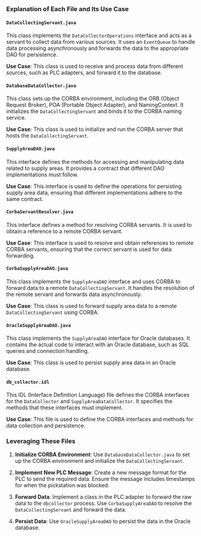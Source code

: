 ### Explanation of Each File and Its Use Case

#### `DataCollectingServant.java`
This class implements the `DataCollectorOperations` interface and acts as a servant to collect data from various sources. It uses an `EventQueue` to handle data processing asynchronously and forwards the data to the appropriate DAO for persistence.

**Use Case**: This class is used to receive and process data from different sources, such as PLC adapters, and forward it to the database.

#### `DatabaseDataCollector.java`
This class sets up the CORBA environment, including the ORB (Object Request Broker), POA (Portable Object Adapter), and NamingContext. It initializes the `DataCollectingServant` and binds it to the CORBA naming service.

**Use Case**: This class is used to initialize and run the CORBA server that hosts the `DataCollectingServant`.

#### `SupplyAreaDAO.java`
This interface defines the methods for accessing and manipulating data related to supply areas. It provides a contract that different DAO implementations must follow.

**Use Case**: This interface is used to define the operations for persisting supply area data, ensuring that different implementations adhere to the same contract.

#### `CorbaServantResolver.java`
This interface defines a method for resolving CORBA servants. It is used to obtain a reference to a remote CORBA servant.

**Use Case**: This interface is used to resolve and obtain references to remote CORBA servants, ensuring that the correct servant is used for data forwarding.

#### `CorbaSupplyAreaDAO.java`
This class implements the `SupplyAreaDAO` interface and uses CORBA to forward data to a remote `DataCollectingServant`. It handles the resolution of the remote servant and forwards data asynchronously.

**Use Case**: This class is used to forward supply area data to a remote `DataCollectingServant` using CORBA.

#### `OracleSupplyAreaDAO.java`
This class implements the `SupplyAreaDAO` interface for Oracle databases. It contains the actual code to interact with an Oracle database, such as SQL queries and connection handling.

**Use Case**: This class is used to persist supply area data in an Oracle database.

#### `db_collector.idl`
This IDL (Interface Definition Language) file defines the CORBA interfaces for the `DataCollector` and `SupplyAreaDataCollector`. It specifies the methods that these interfaces must implement.

**Use Case**: This file is used to define the CORBA interfaces and methods for data collection and persistence.

### Leveraging These Files

1. **Initialize CORBA Environment**: Use `DatabaseDataCollector.java` to set up the CORBA environment and initialize the `DataCollectingServant`.

2. **Implement New PLC Message**: Create a new message format for the PLC to send the required data. Ensure the message includes timestamps for when the pickstation was blocked.

3. **Forward Data**: Implement a class in the PLC adapter to forward the raw data to the `dbcollector` process. Use `CorbaSupplyAreaDAO` to resolve the `DataCollectingServant` and forward the data.

4. **Persist Data**: Use `OracleSupplyAreaDAO` to persist the data in the Oracle database.
